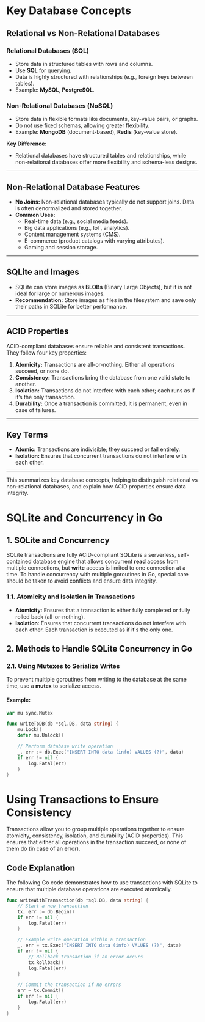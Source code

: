 # Key Database Concepts

## Relational vs Non-Relational Databases

### Relational Databases (SQL)
- Store data in structured tables with rows and columns.
- Use **SQL** for querying.
- Data is highly structured with relationships (e.g., foreign keys between tables).
- Example: **MySQL**, **PostgreSQL**.

### Non-Relational Databases (NoSQL)
- Store data in flexible formats like documents, key-value pairs, or graphs.
- Do not use fixed schemas, allowing greater flexibility.
- Example: **MongoDB** (document-based), **Redis** (key-value store).

**Key Difference:**
- Relational databases have structured tables and relationships, while non-relational databases offer more flexibility and schema-less designs.

---

## Non-Relational Database Features
- **No Joins:** Non-relational databases typically do not support joins. Data is often denormalized and stored together.
- **Common Uses:**
  - Real-time data (e.g., social media feeds).
  - Big data applications (e.g., IoT, analytics).
  - Content management systems (CMS).
  - E-commerce (product catalogs with varying attributes).
  - Gaming and session storage.

---

## SQLite and Images
- SQLite can store images as **BLOBs** (Binary Large Objects), but it is not ideal for large or numerous images.
- **Recommendation:** Store images as files in the filesystem and save only their paths in SQLite for better performance.

---

## ACID Properties
ACID-compliant databases ensure reliable and consistent transactions. They follow four key properties:

1. **Atomicity:** Transactions are all-or-nothing. Either all operations succeed, or none do.
2. **Consistency:** Transactions bring the database from one valid state to another.
3. **Isolation:** Transactions do not interfere with each other; each runs as if it’s the only transaction.
4. **Durability:** Once a transaction is committed, it is permanent, even in case of failures.

---

## Key Terms

- **Atomic:** Transactions are indivisible; they succeed or fail entirely.
- **Isolation:** Ensures that concurrent transactions do not interfere with each other.

---

This summarizes key database concepts, helping to distinguish relational vs non-relational databases, and explain how ACID properties ensure data integrity.


# SQLite and Concurrency in Go

## 1. SQLite and Concurrency
SQLite transactions are fully ACID-compliant
SQLite is a serverless, self-contained database engine that allows concurrent **read** access from multiple connections, but **write** access is limited to one connection at a time. To handle concurrency with multiple goroutines in Go, special care should be taken to avoid conflicts and ensure data integrity.

### 1.1. Atomicity and Isolation in Transactions
- **Atomicity**: Ensures that a transaction is either fully completed or fully rolled back (all-or-nothing).
- **Isolation**: Ensures that concurrent transactions do not interfere with each other. Each transaction is executed as if it's the only one.

## 2. Methods to Handle SQLite Concurrency in Go

### 2.1. Using Mutexes to Serialize Writes
To prevent multiple goroutines from writing to the database at the same time, use a **mutex** to serialize access.

#### Example:
```go
var mu sync.Mutex

func writeToDB(db *sql.DB, data string) {
	mu.Lock()
	defer mu.Unlock()

	// Perform database write operation
	_, err := db.Exec("INSERT INTO data (info) VALUES (?)", data)
	if err != nil {
		log.Fatal(err)
	}
}
```
# Using Transactions to Ensure Consistency

Transactions allow you to group multiple operations together to ensure atomicity, consistency, isolation, and durability (ACID properties). This ensures that either all operations in the transaction succeed, or none of them do (in case of an error).

## Code Explanation

The following Go code demonstrates how to use transactions with SQLite to ensure that multiple database operations are executed atomically.

```go
func writeWithTransaction(db *sql.DB, data string) {
	// Start a new transaction
	tx, err := db.Begin() 
	if err != nil {
		log.Fatal(err)
	}

	// Example write operation within a transaction
	_, err = tx.Exec("INSERT INTO data (info) VALUES (?)", data)
	if err != nil {
		// Rollback transaction if an error occurs
		tx.Rollback() 
		log.Fatal(err)
	}

	// Commit the transaction if no errors
	err = tx.Commit() 
	if err != nil {
		log.Fatal(err)
	}
}
```

